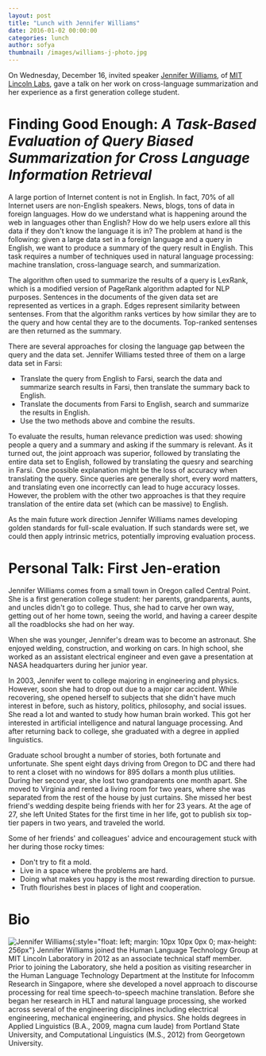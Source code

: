 ```yaml
---
layout: post
title: "Lunch with Jennifer Williams"
date: 2016-01-02 00:00:00
categories: lunch
author: sofya
thumbnail: /images/williams-j-photo.jpg
---
```


On Wednesday, December 16, invited speaker [Jennifer Williams](https://www.ll.mit.edu/mission/cybersec/cybersec-bios/williams-j-bio.html), of [MIT Lincoln Labs](https://www.ll.mit.edu/), gave a talk on her work on cross-language summarization and her experience as a first generation college student.

# Finding Good Enough: *A Task-Based Evaluation of Query Biased Summarization for Cross Language Information Retrieval*
A large portion of Internet content is not in English. In fact, 70% of all Internet users are non-English speakers. News, blogs, tons of data in foreign languages. How do we understand what is happening around the web in languages other than English? How do we help users exlore all this data if they don't know the language it is in? The problem at hand is the following: given a large data set in a foreign language and a query in English, we want to produce a summary of the query result in English. This task requires a number of techniques used in natural language processing: machine translation, cross-language search, and summarization. 

The algorithm often used to summarize the results of a query is LexRank, which is a modified version of PageRank algorithm adapted for NLP purposes. Sentences in the documents of the given data set are represented as vertices in a graph. Edges represent similarity between sentenses. From that the algorithm ranks vertices by how similar they are to the query and how cental they are to the documents. Top-ranked sentenses are then returned as the summary.

There are several approaches for closing the language gap between the query and the data set. Jennifer Williams tested three of them on a large data set in Farsi:

* Translate the query from English to Farsi, search the data and summarize search results in Farsi, then translate the summary back to English.
* Translate the documents from Farsi to English, search and summarize the results in English.
* Use the two methods above and combine the results.

To evaluate the results, human relevance prediction was used: showing people a query and a summary and asking if the summary is relevant. As it turned out, the joint approach was superior, followed by translating the entire data set to English, followed by translating the quesry and searching in Farsi. One possible explanation might be the loss of accuracy when translating the query. Since queries are generally short, every word matters, and translating even one incorrectly can lead to huge accuracy losses. However, the problem with the other two approaches is that they require translation of the entire data set (which can be massive) to English.

As the main future work direction Jennifer Williams names developing golden standards for full-scale evaluation. If such standards were set, we could then apply intrinsic metrics, potentially improving evaluation process.

# Personal Talk: First Jen-eration
Jennifer Williams comes from a small town in Oregon called Central Point. She is a first generation college student: her parents, grandparents, aunts, and uncles didn't go to college. Thus, she had to carve her own way, getting out of her home town, seeing the world, and having a career despite all the roadblocks she had on her way. 

When she was younger, Jennifer's dream was to become an astronaut. She enjoyed welding, construction, and working on cars. In high school, she worked as an assistant electrical engineer and even gave a presentation at NASA headquarters during her junior year. 

In 2003, Jennifer went to college majoring in engineering and physics. However, soon she had to drop out due to a major car accident. While recovering, she opened herself to subjects that she didn't have much interest in before, such as history, politics, philosophy, and social issues. She read a lot and wanted to study how human brain worked. This got her interested in artificial intelligence and natural language processing. And after returning back to college, she graduated with a degree in applied linguistics. 

Graduate school brought a number of stories, both fortunate and unfortunate. She spent eight days driving from Oregon to DC and there had to rent a closet with no windows for 895 dollars a month plus utilities. During her second year, she lost two grandparents one month apart. She moved to Virginia and rented a living room for two years, where she was separated from the rest of the house by just curtains. She missed her best friend's wedding despite being friends with her for 23 years. At the age of 27, she left United States for the first time in her life, got to publish six top-tier papers in two years, and traveled the world.

Some of her friends' and colleagues' advice and encouragement stuck with her during those rocky times:

* Don't try to fit a mold.
* Live in a space where the problems are hard.
* Doing what makes you happy is the most rewarding direction to pursue.
* Truth flourishes best in places of light and cooperation.

# Bio
![Jennifer Williams](/images/williams-j-photo.jpg){:style="float: left; margin: 10px 10px 0px 0; max-height: 256px"} Jennifer Williams joined the Human Language Technology Group at MIT Lincoln Laboratory in 2012 as an associate technical staff member. Prior to joining the Laboratory, she held a position as visiting researcher in the Human Language Technology Department at the Institute for Infocomm Research in Singapore, where she developed a novel approach to discourse processing for real time speech-to-speech machine translation. Before she began her research in HLT and natural language processing, she worked across several of the engineering disciplines including electrical engineering, mechanical engineering, and physics. She holds degrees in Applied Linguistics (B.A., 2009, magna cum laude) from Portland State University, and Computational Linguistics (M.S., 2012) from Georgetown University. 
